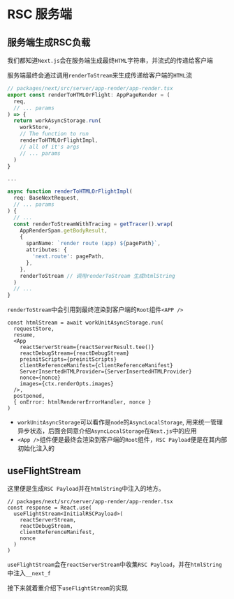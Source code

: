 # RSC 服务端

## 服务端生成RSC负载

我们都知道`Next.js`会在服务端生成最终`HTML`字符串，并流式的传递给客户端

服务端最终会通过调用`renderToStream`来生成传递给客户端的`HTML`流

```ts
// packages/next/src/server/app-render/app-render.tsx
export const renderToHTMLOrFlight: AppPageRender = (
  req,
  // ... params
) => {
  return workAsyncStorage.run(
    workStore,
    // The function to run
    renderToHTMLOrFlightImpl,
    // all of it's args
    // ... params
  )
}

...

async function renderToHTMLOrFlightImpl(
  req: BaseNextRequest,
  // ... params
) {
  // ...
  const renderToStreamWithTracing = getTracer().wrap(
    AppRenderSpan.getBodyResult,
    {
      spanName: `render route (app) ${pagePath}`,
      attributes: {
        'next.route': pagePath,
      },
    },
    renderToStream // 调用renderToStream 生成htmlString
  )
  // ...
}
```

`renderToStream`中会引用到最终渲染到客户端的`Root`组件`<APP />`

```tsx
const htmlStream = await workUnitAsyncStorage.run(
  requestStore,
  resume,
  <App
    reactServerStream={reactServerResult.tee()}
    reactDebugStream={reactDebugStream}
    preinitScripts={preinitScripts}
    clientReferenceManifest={clientReferenceManifest}
    ServerInsertedHTMLProvider={ServerInsertedHTMLProvider}
    nonce={nonce}
    images={ctx.renderOpts.images}
  />,
  postponed,
  { onError: htmlRendererErrorHandler, nonce }
)
```

- `workUnitAsyncStorage`可以看作是`node`的`AsyncLocalStorage`, 用来统一管理异步状态，后面会同意介绍`AsyncLocalStorage`在`Next.js`中的应用
- `<App />`组件便是最终会渲染到客户端的`Root`组件，`RSC Payload`便是在其内部初始化注入的
  
## useFlightStream

这里便是生成`RSC Payload`并在`htmlString`中注入的地方。

```tsx
// packages/next/src/server/app-render/app-render.tsx
const response = React.use(
  useFlightStream<InitialRSCPayload>(
    reactServerStream,
    reactDebugStream,
    clientReferenceManifest,
    nonce
  )
)
```
`useFlightStream`会在`reactServerStream`中收集`RSC Payload`，并在`htmlString`中注入`__next_f`

接下来就着重介绍下`useFlightStream`的实现

